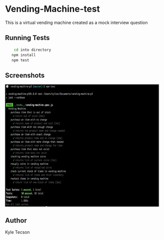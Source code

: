 # Vending-Machine-test

This is a virtual vending machine created as a mock interview question

## Running Tests

```bash
    cd into directory
   npm install
   npm test
```

## Screenshots

<img src="./test-results.png" width="700px" height="400">

## Author

Kyle Tecson
